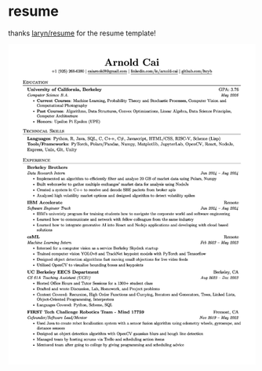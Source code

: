 # resume

thanks [laryn/resume](https://github.com/LarynQi/resume) for the resume template!

![](Arnold-Cai-Resume.jpg)